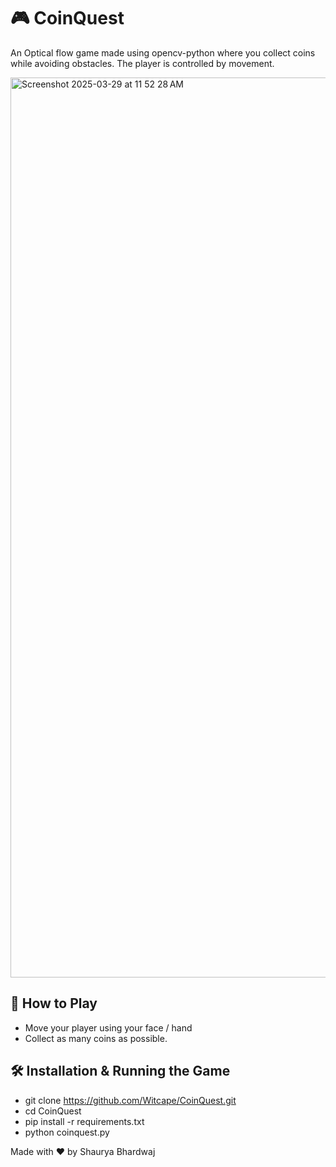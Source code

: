 # 🎮 CoinQuest  

An Optical flow game made using opencv-python where you collect coins while avoiding obstacles. 
The player is controlled by movement.

<img width="1440" alt="Screenshot 2025-03-29 at 11 52 28 AM" src="https://github.com/user-attachments/assets/5682ef34-c8c8-4c22-953a-ea4ae771a6c1" />

## 🚀 How to Play  

- Move your player using your face / hand
- Collect as many coins as possible.  

## 🛠️ Installation & Running the Game  

- git clone https://github.com/Witcape/CoinQuest.git
- cd CoinQuest
- pip install -r requirements.txt 
- python coinquest.py 

Made with ♥️ by Shaurya Bhardwaj
